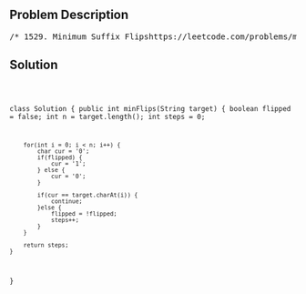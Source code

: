 <!--
<style>
  body { font-family: Arial, sans-serif; }
  .container { max-width: 700px; margin: 0 auto; padding: 10px; }
  .comment-block { background-color: #f9f9f9; padding: 10px; border-left: 5px solid #ccc; overflow-wrap: break-word; white-space: pre-wrap; }
  .code-block { background-color: #f4f4f4; padding: 10px; border: 1px solid #ddd; overflow-wrap: break-word; white-space: pre-wrap; }
</style>
-->

<div class='container'>
<h2>Problem Description</h2>
<div class='comment-block'>
<pre>
/* 1529. Minimum Suffix Flipshttps://leetcode.com/problems/minimum-suffix-flips/description/You are given a 0-indexed binary string target of length n.You have another binary string s of length n that is initiallyset to all zeros. You want to make s equal to target.In one operation, you can pick an index i where 0 <= i < n andflip all bits in the inclusive range [i, n - 1]. Flip means changing'0' to '1' and '1' to '0'.Return the minimum number of operations needed to make s equal to target.Example 1:Input: target = "10111"Output: 3Explanation: Initially, s = "00000".Choose index i = 2: "00000" -> "00111"Choose index i = 0: "00111" -> "11000"Choose index i = 1: "11000" -> "10111"We need at least 3 flip operations to form target.Example 2:Input: target = "101"Output: 3Explanation: Initially, s = "000".Choose index i = 0: "000" -> "111"Choose index i = 1: "111" -> "100"Choose index i = 2: "100" -> "101"We need at least 3 flip operations to form target.Example 3:Input: target = "00000"Output: 0Explanation: We do not need any operations since the initial s already equals target.Constraints:n == target.length1 <= n <= 105target[i] is either '0' or '1'.*/</pre>
</div>

<h2>Solution</h2>
<div class='code-block'>
<pre><code class='language-java'>

class Solution {
    public int minFlips(String target) {
        boolean flipped = false;
        int n = target.length();
        int steps = 0;

        for(int i = 0; i < n; i++) {
            char cur = '0';
            if(flipped) {
                cur = '1';
            } else {
                cur = '0';
            }

            if(cur == target.charAt(i)) {
                continue;
            }else {
                flipped = !flipped;
                steps++;
            }
        }

        return steps;
    }
}</code></pre>
</div>
</div>
